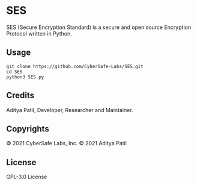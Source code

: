 # SES
SES (Secure Encryption Standard) is a secure and open source Encryption Protocol written in Python.

## Usage
```shell script
git clone https://github.com/CyberSafe-Labs/SES.git
cd SES
python3 SES.py
```

## Credits
Aditya Patil, Developer, Researcher and Maintainer.

## Copyrights
© 2021 CyberSafe Labs, Inc.
© 2021 Aditya Patil

## License
GPL-3.0 License
